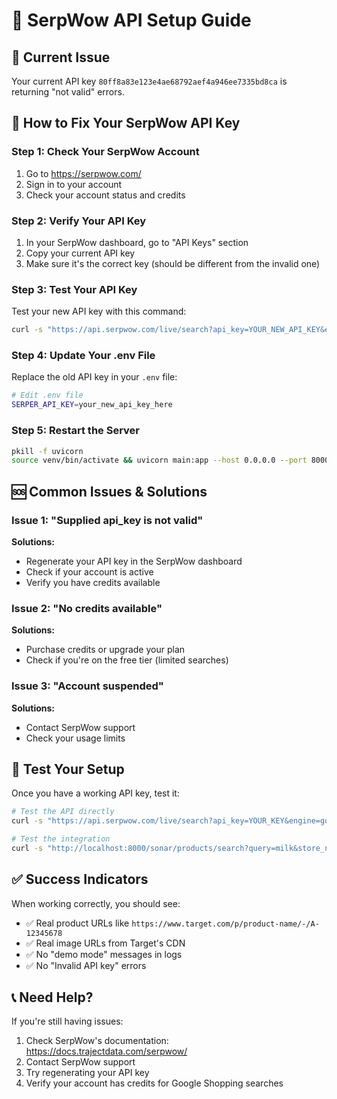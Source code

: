 # 🔑 SerpWow API Setup Guide

## 🚨 Current Issue
Your current API key `80ff8a83e123e4ae68792aef4a946ee7335bd8ca` is returning "not valid" errors.

## 🔧 How to Fix Your SerpWow API Key

### Step 1: Check Your SerpWow Account
1. Go to https://serpwow.com/
2. Sign in to your account
3. Check your account status and credits

### Step 2: Verify Your API Key
1. In your SerpWow dashboard, go to "API Keys" section
2. Copy your current API key
3. Make sure it's the correct key (should be different from the invalid one)

### Step 3: Test Your API Key
Test your new API key with this command:
```bash
curl -s "https://api.serpwow.com/live/search?api_key=YOUR_NEW_API_KEY&engine=google&search_type=shopping&q=milk&gl=us&hl=en&num=1" | python -m json.tool
```

### Step 4: Update Your .env File
Replace the old API key in your `.env` file:
```bash
# Edit .env file
SERPER_API_KEY=your_new_api_key_here
```

### Step 5: Restart the Server
```bash
pkill -f uvicorn
source venv/bin/activate && uvicorn main:app --host 0.0.0.0 --port 8000 &
```

## 🆘 Common Issues & Solutions

### Issue 1: "Supplied api_key is not valid"
**Solutions:**
- Regenerate your API key in the SerpWow dashboard
- Check if your account is active
- Verify you have credits available

### Issue 2: "No credits available"
**Solutions:**
- Purchase credits or upgrade your plan
- Check if you're on the free tier (limited searches)

### Issue 3: "Account suspended"
**Solutions:**
- Contact SerpWow support
- Check your usage limits

## 🧪 Test Your Setup

Once you have a working API key, test it:

```bash
# Test the API directly
curl -s "https://api.serpwow.com/live/search?api_key=YOUR_KEY&engine=google&search_type=shopping&q=milk&gl=us&hl=en&num=1" | python -m json.tool

# Test the integration
curl -s "http://localhost:8000/sonar/products/search?query=milk&store_name=Target&location=Chicago,IL" | python -m json.tool | grep -A 5 -B 5 "product_url"
```

## ✅ Success Indicators

When working correctly, you should see:
- ✅ Real product URLs like `https://www.target.com/p/product-name/-/A-12345678`
- ✅ Real image URLs from Target's CDN
- ✅ No "demo mode" messages in logs
- ✅ No "Invalid API key" errors

## 📞 Need Help?

If you're still having issues:
1. Check SerpWow's documentation: https://docs.trajectdata.com/serpwow/
2. Contact SerpWow support
3. Try regenerating your API key
4. Verify your account has credits for Google Shopping searches
